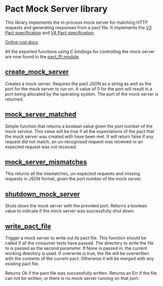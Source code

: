 # Pact Mock Server library

This library implements the in-process mock server for matching HTTP requests and generating responses from a pact file.
It implements the [V3 Pact specification](https://github.com/pact-foundation/pact-specification/tree/version-3)
and [V4 Pact specification](https://github.com/pact-foundation/pact-specification/tree/version-4).

[Online rust docs](https://docs.rs/pact_mock_server/latest/pact_mock_server/)

All the exported functions using C bindings for controlling the mock server are now found in the [pact_ffi module](https://github.com/pact-foundation/pact-reference/tree/master/rust/pact_ffi).

## [create_mock_server](https://docs.rs/pact_mock_server/latest/pact_mock_server/fn.create_mock_server.html)

Creates a mock server. Requires the pact JSON as a string as well as the port for the mock server to run on. A value of 
0 for the port will result in a port being allocated by the operating system. The port of the mock server is returned.

## [mock_server_matched](https://docs.rs/pact_mock_server/latest/pact_mock_server/fn.mock_server_matched.html)

Simple function that returns a boolean value given the port number of the mock service. This value will be true if all
the expectations of the pact that the mock server was created with have been met. It will return false if any request did
not match, an un-recognised request was received or an expected request was not received.

## [mock_server_mismatches](https://docs.rs/pact_mock_server/latest/pact_mock_server/fn.mock_server_mismatches.html)

This returns all the mismatches, un-expected requests and missing requests in JSON format, given the port number of the
mock server.

## [shutdown_mock_server](https://docs.rs/pact_mock_server/latest/pact_mock_server/fn.shutdown_mock_server.html)

Shuts down the mock server with the provided port. Returns a boolean value to indicate if the mock server was successfully shut down.

## [write_pact_file](https://docs.rs/pact_mock_server/latest/pact_mock_server/fn.write_pact_file.html)

Trigger a mock server to write out its pact file. This function should be called if all the consumer tests have passed. 
The directory to write the file to is passed as the second parameter. If None is passed in, the current working 
directory is used. If overwrite is true, the file will be overwritten with the contents of the current pact. Otherwise 
it will be merged with any existing pact file.

Returns Ok if the pact file was successfully written. Returns an Err if the file can not be written, or there is no 
mock server running on that port.
